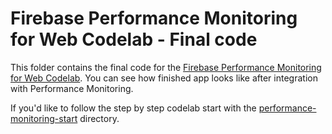 # Firebase Performance Monitoring for Web Codelab - Final code

This folder contains the final code for the [Firebase Performance Monitoring
for Web Codelab](https://codelabs.developers.google.com/codelabs/firebase-perf-mon-web/). You can see how finished app looks like after integration with Performance Monitoring.

If you'd like to follow the step by step codelab start with the [performance-monitoring-start](../performance-monitoring-start) directory.

